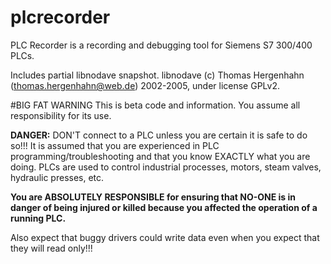 # plcrecorder

PLC Recorder is a recording and debugging tool for Siemens S7 300/400 PLCs.

Includes partial libnodave snapshot. libnodave (c) Thomas Hergenhahn (thomas.hergenhahn@web.de) 2002-2005, under license GPLv2.

#BIG FAT WARNING
This is beta code and information. You assume all responsibility for its use.

**DANGER:** DON'T connect to a PLC unless you are certain it is safe to do so!!! It is assumed that you are experienced in PLC programming/troubleshooting and that you know EXACTLY what you are doing. PLCs are used to control industrial processes, motors, steam valves, hydraulic presses, etc.

**You are ABSOLUTELY RESPONSIBLE for ensuring that NO-ONE is in danger of being injured or killed because you affected the operation of a running PLC.**

Also expect that buggy drivers could write data even when you expect that they will read only!!!
